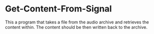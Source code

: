 # Get-Content-From-Signal
This a program that takes a file from the audio archive and retrieves the content within.  The content should be then written back to the archive.
